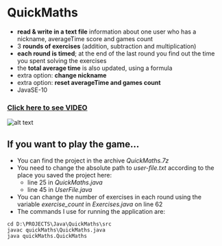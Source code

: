 # QuickMaths

- **read & write in a text file** information about one user who has a nickname, averageTime score and games count
- 3 **rounds of exercises** (addition, subtraction and multiplication)
- **each round is timed**; at the end of the last round you find out the time you spent solving the exercises
- the **total average time** is also updated, using a formula
- extra option: **change nickname**
- extra option: **reset averageTime and games count**
- JavaSE-10

### [Click here to see VIDEO](https://youtu.be/92l0S3JmUYI)


![alt text](https://image.ibb.co/cxfDTe/Capture.jpg)

## If you want to play the game...

- You can find the project in the archive *QuickMaths.7z*
- You need to change the absolute path to *user-file.txt* according to the place you saved the project here:
  - line 25 in *QuickMaths.java*
  - line 45 in *UserFile.java*
- You can change the number of exercises in each round using the variable *exercise_count* in *Exercises.java* on line 62
- The commands I use for running the application are:

```
cd D:\PROJECTS\Java\QuickMaths\src
javac quickMaths\QuickMaths.java
java quickMaths.QuickMaths
```

